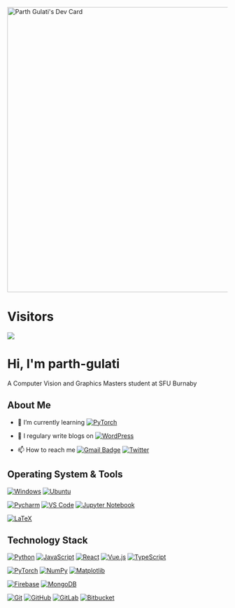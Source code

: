 <a href="https://app.daily.dev/parthgulati"><img src="https://api.daily.dev/devcards/v2/POQH3keAhoFeEd6bnhaOE.png?type=wide&r=xzx" width="652" alt="Parth Gulati's Dev Card"/></a>

# Visitors

[![](https://el-psy-congroo-counter.glitch.me/count.svg)](https://glitch.com/~el-psy-congroo-counter)

# Hi, I'm parth-gulati

A Computer Vision and Graphics Masters student at SFU Burnaby

## About Me

- 🌱 I’m currently learning [![PyTorch](https://img.shields.io/badge/PyTorch-%23EE4C2C.svg?style=for-the-badge&logo=PyTorch&logoColor=white)](https://pytorch.org/)

- 📝 I regulary write blogs on [![WordPress](https://img.shields.io/badge/WordPress-%23117AC9.svg?style=for-the-badge&logo=WordPress&logoColor=white)](https://www.pattypann.wordpress.com)

- 📫 How to reach me [![Gmail Badge](https://img.shields.io/badge/-gmail-c14438?style=for-the-badge&logo=Gmail&logoColor=ffffff)](mailto:parth_gulati@sfu.ca) [![Twitter](https://img.shields.io/badge/twitter-1DA1F2.svg?style=for-the-badge&logo=twitter&logoColor=ffffff)](https://twitter.com/_parth_gulati_)

## Operating System & Tools

[![Windows](https://img.shields.io/badge/Windows-0078D6?style=for-the-badge&logo=windows&logoColor=white)](https://www.microsoft.com/en-us/windows/windows-11?r=1)
[![Ubuntu](https://img.shields.io/badge/Ubuntu-E95420?style=for-the-badge&logo=ubuntu&logoColor=white)](https://ubuntu.com/)

[![Pycharm](https://img.shields.io/badge/IDE-PyCharm-yellow?style=flat-square&logo=JetBrains)](https://www.jetbrains.com/pycharm/)
[![VS Code](https://img.shields.io/badge/IDE-VSCode-%23007ACC?style=flat-square&logo=Visual-studio-code)](https://code.visualstudio.com/)
[![Jupyter Notebook](https://img.shields.io/badge/jupyter-%23FA0F00.svg?style=for-the-badge&logo=jupyter&logoColor=white)](https://jupyter.org/)

[![LaTeX](https://img.shields.io/badge/latex-%23008080.svg?style=for-the-badge&logo=latex&logoColor=white)](https://latex.org/)

## Technology Stack

[![Python](https://img.shields.io/badge/-Python-3776AB?style=flat-square&logo=python&logoColor=ffffff)](https://www.python.org/)
[![JavaScript](https://img.shields.io/badge/-JavaScript-%23F7DF1C?style=flat-square&logo=javascript&logoColor=000000&labelColor=%23F7DF1C&color=%23FFCE5A)](https://www.javascript.com/)
[![React](https://img.shields.io/badge/react-%2320232a.svg?style=for-the-badge&logo=react&logoColor=%2361DAFB)](https://www.reactjs.org/)
[![Vue.js](https://img.shields.io/badge/vuejs-%2335495e.svg?style=for-the-badge&logo=vuedotjs&logoColor=%234FC08D)](https://www.vuejs.org/)
[![TypeScript](https://img.shields.io/badge/typescript-%23007ACC.svg?style=for-the-badge&logo=typescript&logoColor=white)](https://www.typescriptlang.org/)

[![PyTorch](https://img.shields.io/badge/PyTorch-%23EE4C2C.svg?style=for-the-badge&logo=PyTorch&logoColor=white)](https://www.pytorch.org/)
[![NumPy](https://img.shields.io/badge/numpy-%23013243.svg?style=for-the-badge&logo=numpy&logoColor=white)](https://www.numpy.org/)
[![Matplotlib](https://img.shields.io/badge/Matplotlib-%23ffffff.svg?style=for-the-badge&logo=Matplotlib&logoColor=black)](https://www.matplotlib.org/)

[![Firebase](https://img.shields.io/badge/Firebase-039BE5?style=for-the-badge&logo=Firebase&logoColor=white)](https://www.firebase.google.com/)
[![MongoDB](https://img.shields.io/badge/-MongoDB-47A248?style=flat-square&logo=MongoDB&logoColor=ffffff)](https://www.mongodb.com/)

[![Git](https://img.shields.io/badge/-Git-%23F05032?style=flat-square&logo=git&logoColor=%23ffffff)](https://git-scm.com/)
[![GitHub](https://img.shields.io/badge/github-%23121011.svg?style=for-the-badge&logo=github&logoColor=white)](https://github.com/)
[![GitLab](https://img.shields.io/badge/gitlab-%23181717.svg?style=for-the-badge&logo=gitlab&logoColor=white)](https://gitlab.com/)
[![Bitbucket](https://img.shields.io/badge/bitbucket-%230047B3.svg?style=for-the-badge&logo=bitbucket&logoColor=white)](https://bitbucket.org/)

<!--
**parth-gulati/parth-gulati** is a ✨ _special_ ✨ repository because its `README.md` (this file) appears on your GitHub profile.

Here are some ideas to get you started:

- 🔭 I’m currently working on ...
- 🌱 I’m currently learning ...
- 👯 I’m looking to collaborate on ...
- 🤔 I’m looking for help with ...
- 💬 Ask me about ...
- 📫 How to reach me: ...
- 😄 Pronouns: ...
- ⚡ Fun fact: ...
-->
